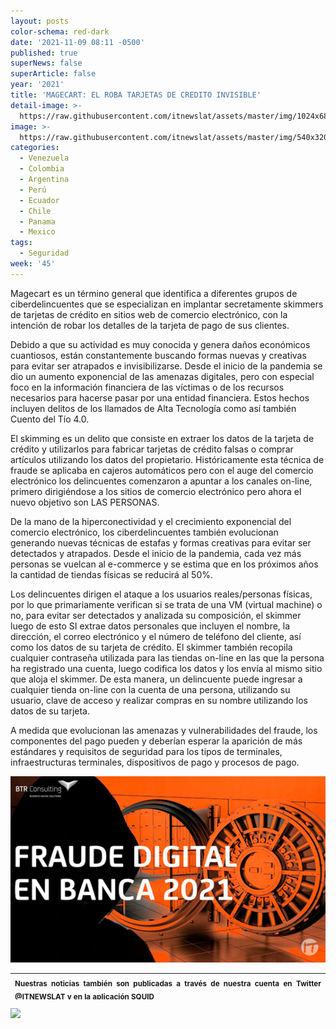 ```yaml
---
layout: posts
color-schema: red-dark
date: '2021-11-09 08:11 -0500'
published: true
superNews: false
superArticle: false
year: '2021'
title: 'MAGECART: EL ROBA TARJETAS DE CREDITO INVISIBLE'
detail-image: >-
  https://raw.githubusercontent.com/itnewslat/assets/master/img/1024x680/fraude-bancarios-2021-g.jpg
image: >-
  https://raw.githubusercontent.com/itnewslat/assets/master/img/540x320/fraude-bancarios-2021-p.jpg
categories:
  - Venezuela
  - Colombia
  - Argentina
  - Perú
  - Ecuador
  - Chile
  - Panama
  - Mexico
tags:
  - Seguridad
week: '45'
---
```

Magecart es un término general que identifica a diferentes grupos de ciberdelincuentes que se especializan en implantar secretamente skimmers de tarjetas de crédito en sitios web de comercio electrónico, con la intención de robar los detalles de la tarjeta de pago de sus clientes.
 
Debido a que su actividad es muy conocida y genera daños económicos cuantiosos, están constantemente buscando formas nuevas y creativas para evitar ser atrapados e invisibilizarse.
Desde el inicio de la pandemia se dio un aumento exponencial de las amenazas digitales, pero con especial foco en la información financiera de las víctimas o de los recursos necesarios para hacerse pasar por una entidad financiera. Estos hechos incluyen delitos de los llamados de Alta Tecnología como así también Cuento del Tío 4.0.
 
El skimming es un delito que consiste en extraer los datos de la tarjeta de crédito y utilizarlos para fabricar tarjetas de crédito falsas o comprar artículos utilizando los datos del propietario. Históricamente esta técnica de fraude se aplicaba en cajeros automáticos pero con el auge del comercio electrónico los delincuentes comenzaron a apuntar a los canales on-line, primero dirigiéndose a los sitios de comercio electrónico pero ahora el nuevo objetivo son LAS PERSONAS.
 
De la mano de la hiperconectividad y el crecimiento exponencial del comercio electrónico, los ciberdelincuentes también evolucionan generando nuevas técnicas de estafas y formas creativas para evitar ser detectados y atrapados. Desde el inicio de la pandemia, cada vez más personas se vuelcan al e-commerce y se estima que en los próximos años la cantidad de tiendas físicas se reducirá al 50%. 
 
Los delincuentes dirigen el ataque a los usuarios reales/personas físicas, por lo que primariamente verifican si se trata de una VM (virtual machine) o no, para evitar ser detectados y analizada su composición, el skimmer luego de esto SI extrae datos personales que incluyen el nombre, la dirección, el correo electrónico y el número de teléfono del cliente, así como los datos de su tarjeta de crédito. El skimmer también recopila cualquier contraseña utilizada para las tiendas on-line en las que la persona ha registrado una cuenta, luego codifica los datos y los envía al mismo sitio que aloja el skimmer. De esta manera, un delincuente puede ingresar a cualquier tienda on-line con la cuenta de una persona, utilizando su  usuario, clave de acceso y realizar compras en su nombre utilizando los datos de su tarjeta.
 
A medida que evolucionan las amenazas y vulnerabilidades del fraude, los componentes del pago pueden y deberían esperar la aparición de más estándares y requisitos de seguridad para los tipos de terminales, infraestructuras terminales, dispositivos de pago y procesos de pago.

![](https://raw.githubusercontent.com/itnewslat/assets/master/img/540x320/fraude-bancarios-2021-p.jpg)

<table style="height: 42px;" width="569">
<tbody>
<tr>
<td style="text-align: justify;"><sub><strong>Nuestras noticias también son publicadas a través de nuestra cuenta en Twitter <a href="https://twitter.com/itnewslat?lang=es">@ITNEWSLAT</a> y en la aplicación <a href="https://squidapp.co/en/">SQUID</a></strong></sub></td>
</tr>
</tbody>
</table>

<img src="https://tracker.metricool.com/c3po.jpg?hash=56f88a41e39ab42c063cc51676587a04"/>